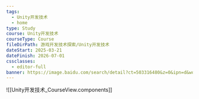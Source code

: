 ```yaml
---
tags:
  - Unity开发技术
  - home
type: Study
course: Unity开发技术
courseType: Course
fileDirPath: 游戏开发技术探索/Unity开发技术
dateStart: 2025-03-21
dateFinish: 2026-07-01
cssclasses:
  - editor-full
banner: https://image.baidu.com/search/detail?ct=503316480&z=0&ipn=d&word=unity&step_word=&hs=0&pn=70&spn=0&di=7477984738934784001&pi=0&rn=1&tn=baiduimagedetail&is=0%2C0&istype=2&ie=utf-8&oe=utf-8&in=&cl=2&lm=-1&st=-1&cs=1298087662%2C2842309262&os=2783094686%2C102190615&simid=1298087662%2C2842309262&adpicid=0&lpn=0&ln=1456&fr=&fmq=1742547354446_R&fm=result&ic=0&s=undefined&hd=0&latest=0&copyright=0&se=&sme=&tab=0&width=&height=&face=undefined&ist=&jit=&cg=&bdtype=0&oriquery=&objurl=https%3A%2F%2Fi-blog.csdnimg.cn%2Fdirect%2F308568238c744272b7817bd860d9476c.jpeg&fromurl=ippr_z2C%24qAzdH3FAzdH3F7gtpy_z%26e3Bvf1g_z%26e3BgjpAzdH3Fm080nmbld1knc188lcujk9ld_z%26e3Bip4s&gsm=3c&rpstart=0&rpnum=0&islist=&querylist=&nojc=undefined&lid=9573123594274429888
---
```

![[Unity开发技术_CourseView.components]]